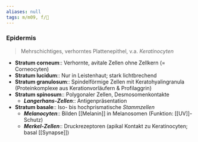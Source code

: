 ```yaml
---
aliases: null
tags: m/m09, f/🔬
---
```

### Epidermis
> Mehrschichtiges, verhorntes Plattenepithel, v.a. *Keratinocyten*
- **Stratum corneum**:: Verhornte, avitale Zellen ohne Zellkern (= Corneocyten)
- **Stratum lucidum**:: Nur in Leistenhaut; stark lichtbrechend
- **Stratum granulosum**:: Spindelförmige Zellen mit Keratohyalingranula (Proteinkomplexe aus Kerationvorläufern & Profilaggrin)
- **Stratum spinosum**:: Polygonaler Zellen, Desmosomenkontakte
	- ***Langerhans-Zellen***:: Antigenpräsentation
- **Stratum basale**:: Iso- bis hochprismatische *Stammzellen*
	- ***Melanocyten***:: Bilden [[Melanin]] in Melanosomen (Funktion: [[UV]]-Schutz)
	- ***Merkel-Zellen***:: Druckrezeptoren (apikal Kontakt zu Keratinocyten; basal [[Synapse]])